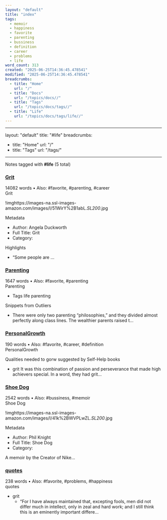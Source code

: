 ```yaml
---
layout: "default"
title: "index"
tags:
  - memoir
  - happiness
  - favorite
  - parenting
  - bussiness
  - definition
  - career
  - problems
  - life
word_count: 313
created: "2025-06-25T14:36:45.478541"
modified: "2025-06-25T14:36:45.478541"
breadcrumbs:
  - title: "Home"
    url: "/"
  - title: "Docs"
    url: "/topics/docs//"
  - title: "Tags"
    url: "/topics/docs/tags//"
  - title: "Life"
    url: "/topics/docs/tags/life//"
---
```

---
layout: "default"
title: "#life"
breadcrumbs:
  - title: "Home"
    url: "/"
  - title: "Tags"
    url: "/tags/"
---
Notes tagged with **#life** (5 total)

<div class="note-grid">

<div class="note-card">
    <h3><a href="highlights/books/grit/">Grit</a></h3>
    <div class="note-meta">
        14082 words
        • Also: #favorite, #parenting, #career
    </div>
    <div class="note-excerpt">Grit

!imghttps://images-na.ssl-images-amazon.com/images/I/51WirY%2B1abL._SL200_.jpg

 Metadata

- Author: Angela Duckworth
- Full Title: Grit
- Category: 

 Highlights

- “Some people are ...</div>
</div>

<div class="note-card">
    <h3><a href="parenting/">Parenting</a></h3>
    <div class="note-meta">
        1647 words
        • Also: #favorite, #parenting
    </div>
    <div class="note-excerpt">Parenting

- Tags life parenting

 Snippets from Outliers

- There were only two parenting “philosophies,” and they divided almost perfectly along class lines. The wealthier parents raised t...</div>
</div>

<div class="note-card">
    <h3><a href="personalgrowth/">PersonalGrowth</a></h3>
    <div class="note-meta">
        190 words
        • Also: #favorite, #career, #definition
    </div>
    <div class="note-excerpt">PersonalGrowth

 Qualities needed to gorw suggested by Self-Help books

- grit It was this combination of passion and perseverance that made high achievers special. In a word, they had grit...</div>
</div>

<div class="note-card">
    <h3><a href="highlights/books/shoe-dog/">Shoe Dog</a></h3>
    <div class="note-meta">
        2542 words
        • Also: #bussiness, #memoir
    </div>
    <div class="note-excerpt">Shoe Dog

!imghttps://images-na.ssl-images-amazon.com/images/I/41k%2BWVPLwZL._SL200_.jpg

 Metadata

- Author: Phil Knight
- Full Title: Shoe Dog
- Category: 

A memoir by the Creator of Nike...</div>
</div>

<div class="note-card">
    <h3><a href="quotes/">quotes</a></h3>
    <div class="note-meta">
        238 words
        • Also: #favorite, #problems, #happiness
    </div>
    <div class="note-excerpt">quotes

- grit
  - “For I have always maintained that, excepting fools, men did not differ much in intellect, only in zeal and hard work; and I still think this is an eminently important differe...</div>
</div>
</div>